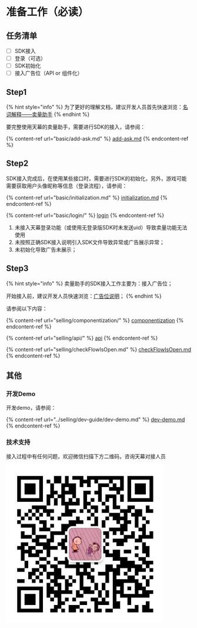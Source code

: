 # 准备工作（必读）

## 任务清单

* [ ] SDK接入
* [ ] 登录（可选）
* [ ] SDK初始化
* [ ] 接入广告位（API or 组件化）

## Step1

{% hint style="info" %}
为了更好的理解文档，建议开发人员首先快速浏览：[名词解释——卖量助手](../glossary.md#2-mai-liang-zhu-shou)
{% endhint %}

要完整使用天幕的卖量助手，需要进行SDK的接入，请参阅：

{% content-ref url="basic/add-ask.md" %}
[add-ask.md](basic/add-ask.md)
{% endcontent-ref %}

## Step2

SDK接入完成后，在使用某些接口时，需要进行SDK的初始化，另外，游戏可能需要获取用户头像昵称等信息（登录流程），请参阅：

{% content-ref url="basic/initialization.md" %}
[initialization.md](basic/initialization.md)
{% endcontent-ref %}

{% content-ref url="basic/login/" %}
[login](basic/login/)
{% endcontent-ref %}

1. 未接入天幕登录功能（或使用无登录版SDK时未发送uid）导致卖量功能无法使用
2. 未按照正确SDK接入说明引入SDK文件导致异常或广告展示异常；
3. 未初始化导致广告未展示；

## Step3

{% hint style="info" %}
卖量助手的SDK接入工作主要为：接入广告位；

开始接入前，建议开发人员快速浏览：[广告位说明](../selling/ad-types/)；
{% endhint %}

请参阅以下内容：

{% content-ref url="selling/componentization/" %}
[componentization](selling/componentization/)
{% endcontent-ref %}

{% content-ref url="selling/api/" %}
[api](selling/api/)
{% endcontent-ref %}

{% content-ref url="selling/checkFlowIsOpen.md" %}
[checkFlowIsOpen.md](selling/checkFlowIsOpen.md)
{% endcontent-ref %}

## 其他

### 开发Demo

开发demo，请参阅：

{% content-ref url="../selling/dev-guide/dev-demo.md" %}
[dev-demo.md](../selling/dev-guide/dev-demo.md)
{% endcontent-ref %}

### 技术支持

接入过程中有任何问题，欢迎微信扫描下方二维码，咨询天幕对接人员

![](../.gitbook/assets/README-3.jpg)

